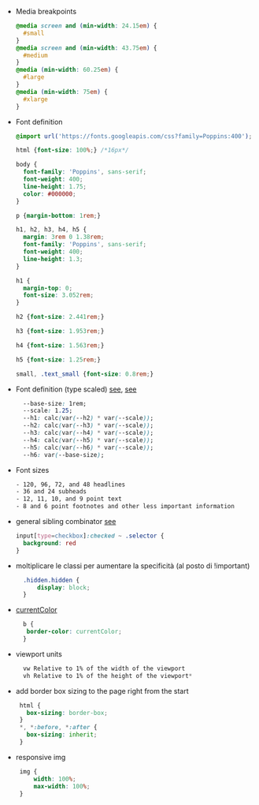 - Media breakpoints
    ```css
    @media screen and (min-width: 24.15em) {
      #small
    }
    @media screen and (min-width: 43.75em) {
      #medium
    }
    @media (min-width: 60.25em) {
      #large
    }
    @media (min-width: 75em) {
      #xlarge
    }
    ```
- Font definition
    ```css
    @import url('https://fonts.googleapis.com/css?family=Poppins:400');
    
    html {font-size: 100%;} /*16px*/
    
    body {
      font-family: 'Poppins', sans-serif;
      font-weight: 400;
      line-height: 1.75;
      color: #000000;
    }
    
    p {margin-bottom: 1rem;}
    
    h1, h2, h3, h4, h5 {
      margin: 3rem 0 1.38rem;
      font-family: 'Poppins', sans-serif;
      font-weight: 400;
      line-height: 1.3;
    }
    
    h1 {
      margin-top: 0;
      font-size: 3.052rem;
    }
    
    h2 {font-size: 2.441rem;}
    
    h3 {font-size: 1.953rem;}
    
    h4 {font-size: 1.563rem;}
    
    h5 {font-size: 1.25rem;}
    
    small, .text_small {font-size: 0.8rem;}

    ```
- Font definition (type scaled) [see](https://codepen.io/jen4web/pen/YzJVzBB), [see](https://typescale.com/)
  ```css
    --base-size: 1rem;
    --scale: 1.25;
    --h1: calc(var(--h2) * var(--scale));
    --h2: calc(var(--h3) * var(--scale));
    --h3: calc(var(--h4) * var(--scale));
    --h4: calc(var(--h5) * var(--scale));
    --h5: calc(var(--h6) * var(--scale));
    --h6: var(--base-size);

  ```
- Font sizes
    ```txt
    - 120, 96, 72, and 48 headlines
    - 36 and 24 subheads
    - 12, 11, 10, and 9 point text
    - 8 and 6 point footnotes and other less important information
    ```
    
- general sibling combinator [see](https://www.youtube.com/watch?v=-_QcUmyLdDw)
    ```css
    input[type=checkbox]:checked ~ .selector {
      background: red
    }
    ```
  
 - moltiplicare le classi per aumentare la specificità (al posto di !important)
     ```css
       .hidden.hidden {
           display: block;
       }
     ```
     
- [currentColor](https://www.quirksmode.org/css/color/currentcolor.html)
   ```css
     b {
      border-color: currentColor;
     }
   ```
   
- viewport units
   ```css
     vw Relative to 1% of the width of the viewport
     vh Relative to 1% of the height of the viewport*
   ```

- add border box sizing to the page right from the start
   ```css
    html {
      box-sizing: border-box;
    }
    *, *:before, *:after {
      box-sizing: inherit;
    }
   ```

- responsive img
   ```css
    img {
        width: 100%;
        max-width: 100%;
    }
   ```
